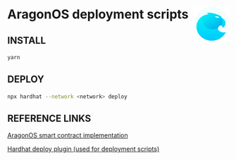 # AragonOS deployment scripts <a href="https://aragon.org/"><img align="right" src=".github/assets/aragon.svg" height="80px" /></a>

## INSTALL

```bash
yarn
```

## DEPLOY

```bash
npx hardhat --network <network> deploy
```

## REFERENCE LINKS

[AragonOS smart contract implementation](https://github.com/aragon/aragonOS)

[Hardhat deploy plugin (used for deployment scripts)](https://github.com/wighawag/hardhat-deploy/blob/master/README.md)
